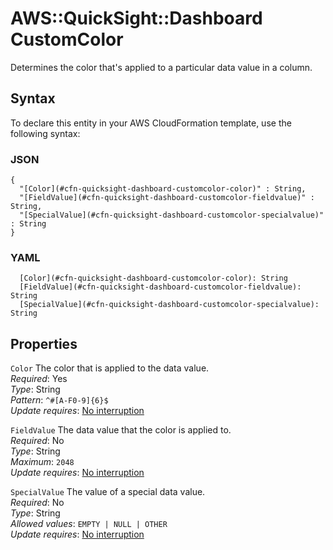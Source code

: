 # AWS::QuickSight::Dashboard CustomColor<a name="aws-properties-quicksight-dashboard-customcolor"></a>

Determines the color that's applied to a particular data value in a column\.

## Syntax<a name="aws-properties-quicksight-dashboard-customcolor-syntax"></a>

To declare this entity in your AWS CloudFormation template, use the following syntax:

### JSON<a name="aws-properties-quicksight-dashboard-customcolor-syntax.json"></a>

```
{
  "[Color](#cfn-quicksight-dashboard-customcolor-color)" : String,
  "[FieldValue](#cfn-quicksight-dashboard-customcolor-fieldvalue)" : String,
  "[SpecialValue](#cfn-quicksight-dashboard-customcolor-specialvalue)" : String
}
```

### YAML<a name="aws-properties-quicksight-dashboard-customcolor-syntax.yaml"></a>

```
  [Color](#cfn-quicksight-dashboard-customcolor-color): String
  [FieldValue](#cfn-quicksight-dashboard-customcolor-fieldvalue): String
  [SpecialValue](#cfn-quicksight-dashboard-customcolor-specialvalue): String
```

## Properties<a name="aws-properties-quicksight-dashboard-customcolor-properties"></a>

`Color`  <a name="cfn-quicksight-dashboard-customcolor-color"></a>
The color that is applied to the data value\.  
*Required*: Yes  
*Type*: String  
*Pattern*: `^#[A-F0-9]{6}$`  
*Update requires*: [No interruption](https://docs.aws.amazon.com/AWSCloudFormation/latest/UserGuide/using-cfn-updating-stacks-update-behaviors.html#update-no-interrupt)

`FieldValue`  <a name="cfn-quicksight-dashboard-customcolor-fieldvalue"></a>
The data value that the color is applied to\.  
*Required*: No  
*Type*: String  
*Maximum*: `2048`  
*Update requires*: [No interruption](https://docs.aws.amazon.com/AWSCloudFormation/latest/UserGuide/using-cfn-updating-stacks-update-behaviors.html#update-no-interrupt)

`SpecialValue`  <a name="cfn-quicksight-dashboard-customcolor-specialvalue"></a>
The value of a special data value\.  
*Required*: No  
*Type*: String  
*Allowed values*: `EMPTY | NULL | OTHER`  
*Update requires*: [No interruption](https://docs.aws.amazon.com/AWSCloudFormation/latest/UserGuide/using-cfn-updating-stacks-update-behaviors.html#update-no-interrupt)